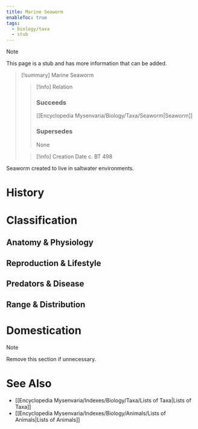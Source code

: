 ```yaml
---
title: Marine Seaworm
enableToc: true
tags:
  - biology/taxa
  - stub
---
```


> [!note]
> This page is a stub and has more information that can be added.

> [!summary] Marine Seaworm
> > [!info] Relation
> > ### Succeeds
> > [[Encyclopedia Mysenvaria/Biology/Taxa/Seaworm|Seaworm]]
> > ### Supersedes
> > None
>
> > [!info] Creation Date
> > c. BT 498

Seaworm created to live in saltwater environments.
# History

# Classification
## Anatomy & Physiology

## Reproduction & Lifestyle

## Predators & Disease

## Range & Distribution

# Domestication

> [!note]
> Remove this section if unnecessary.
# See Also
- [[Encyclopedia Mysenvaria/Indexes/Biology/Taxa/Lists of Taxa|Lists of Taxa]]
- [[Encyclopedia Mysenvaria/Indexes/Biology/Animals/Lists of Animals|Lists of Animals]]